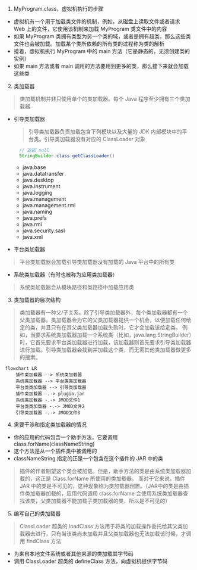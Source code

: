1. MyProgram.class，虚拟机执行的步骤

- 虚拟机有一个用于加载类文件的机制，例如，从磁盘上读取文件或者请求 Web 上的文件，它使用该机制来加载 MyProgram 类文件中的内容
- 如果 MyProgram 类拥有类型为另一个类的域，或者是拥有超类，那么这些类文件也会被加载。加载某个类所依赖的所有类的过程称为类的解析
- 接着，虚拟机执行 MyProgram 中的 main 方法（它是静态的，无须创建类的实例）
- 如果 main 方法或者 main 调用的方法要用到更多的类，那么接下来就会加载这些类

2. 类加载器

> 类加载机制并非只使用单个的类加载器。每个 Java 程序至少拥有三个类加载器

- 引导类加载器
  > 引导类加载器负责加载包含下列模块以及大量的 JDK 内部模块中的平台类。引导类加载器没有对应的 ClassLoader 对象

  ```java
    // 返回 null
    StringBuilder.class.getClassLoader()
  ```

  - java.base
  - java.datatransfer
  - java.desktop
  - java.instrument
  - java.logging
  - java.management
  - java.management.rmi
  - java.naming
  - java.prefs
  - java.rmi
  - java.security.sasl
  - java.xml

- 平台类加载器

> 平台类加载器会加载引导类加载器没有加载的 Java 平台中的所有类

- 系统类加载器（有时也被称为应用类加载器）

> 系统类加载器会从模块路径和类路径中加载应用类

3. 类加载器的层次结构

> 类加载器有一种父/子关系。除了引导类加载器外，每个类加载器都有一个父类加载器。类加载器会为它的父类加载器提供一个机会，以便加载任何给定的类，并且只有在其父类加载器加载失败时，它才会加载该给定类。
> 例如，当要求系统类加载器加载一个系统类（比如，java.lang.StringBuilder）时，它首先要求平台类加载器进行加载，该加载器则首先要求引导类加载器进行加载。引导类加载器会找到并加载这个类，而无需其他类加载器做更多的搜索。


```mermaid
flowchart LR
	插件类加载器 --> 系统类加载器
	系统类加载器 --> 平台类类加载器
	平台类类加载器 --> 引导类加载器
    插件类加载器 -.-> plugin.jar
    系统类加载器 -.-> JMOD文件1
    平台类类加载器 -.-> JMOD文件2
    引导类加载器 -.-> JMOD文件3
```

4. 需要干涉和指定类加载器的情况

- 你的应用的代码包含一个助手方法，它要调用 class.forName(classNameString)
- 这个方法是从一个插件类中被调用的
- classNameString 指定的正是一个包含在这个插件的 JAR 中的类

> 插件的作者期望这个类会被加载。但是，助手方法的类是由系统类加载器加载的，这正是 Class.forName 所使用的类加载器。
> 而对于它来说，插件 JAR 中的类是不可见的，这种现象称为类加载器倒置。（JAR中的类是由插件类加载器加载的，应用代码调用 class.forName 会使用系统类加载器查找该类，父类加载器不能加载子类加载器的类，所以是不可见的）

5. 编写自己的类加载器

> ClassLoader 超类的 loadClass 方法用于将类的加载操作委托给其父类加载器去进行，只有当该类尚未加载并且父类加载器也无法加载该时候，才调用 findClass 方法

- 为来自本地文件系统或者其他来源的类加载其字节码
- 调用 ClassLoader 超类的 defineClass 方法，向虚拟机提供字节码